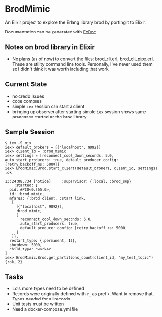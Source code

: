 # BrodMimic

An Elixir project to explore the Erlang library brod by porting it to Elixir.

Documentation can be generated with [ExDoc](https://github.com/elixir-lang/ex_doc).

## Notes on brod library in Elixir

- No plans (as of now) to convert the files: brod_cli.erl, brod_cli_pipe.erl. These are utility
  command line tools. Personally, I've never used them so I didn't think it was worth including
  that work.

## Current State

- no credo issues
- code compiles
- simple `iex` session can start a client
- bringing up observer after starting simple `iex` session shows same processes started as
  the brod library

## Sample Session

```
$ iex -S mix
iex> default_brokers = [{"localhost", 9092}]
iex> client_id = :brod_mimic
iex> settings = [reconnect_cool_down_seconds: 5.0, auto_start_producers: true, default_producer_config: [retry_backoff_ms: 5000]]
iex> BrodMimic.Brod.start_client(default_brokers, client_id, settings)
:ok

13:24:08.734 [notice]     :supervisor: {:local, :brod_sup}
    :started: [
  pid: #PID<0.265.0>,
  id: :brod_mimic,
  mfargs: {:brod_client, :start_link,
   [
     [{"localhost", 9092}],
     :brod_mimic,
     [
       reconnect_cool_down_seconds: 5.0,
       auto_start_producers: true,
       default_producer_config: [retry_backoff_ms: 5000]
     ]
   ]},
  restart_type: {:permanent, 10},
  shutdown: 5000,
  child_type: :worker
]
iex> BrodMimic.Brod.get_partitions_count(client_id, "my_test_topic")
{:ok, 2}
```

## Tasks

- Lots more types need to be defined
- Records were originally defined with `r_` as prefix. Want to remove that.
  Types needed for all records.
- Unit tests must be written
- Need a docker-compose.yml file
